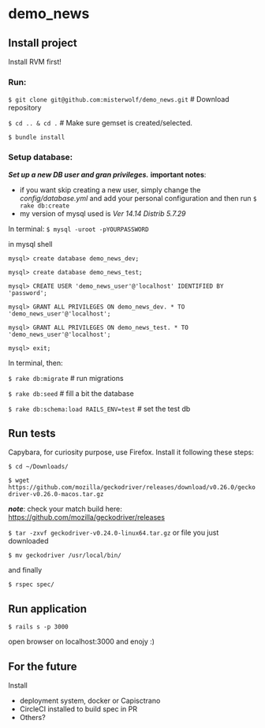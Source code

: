# demo_news

## Install project
Install RVM first!

### Run:
`$ git clone git@github.com:misterwolf/demo_news.git` # Download repository

`$ cd .. & cd .` # Make sure gemset is created/selected.

`$ bundle install`

### Setup database:

***Set up a new DB user and gran privileges.***
**important notes**:
 - if you want skip creating a new user, simply change the *config/database.yml* and add your personal configuration and then run `$ rake db:create`
 - my version of mysql used is _Ver 14.14 Distrib 5.7.29_

In terminal:
`$ mysql -uroot -pYOURPASSWORD`

in mysql shell

`mysql> create database demo_news_dev;`

`mysql> create database demo_news_test;`

`mysql> CREATE USER 'demo_news_user'@'localhost' IDENTIFIED BY 'password';`

`mysql> GRANT ALL PRIVILEGES ON demo_news_dev. * TO 'demo_news_user'@'localhost';`

`mysql> GRANT ALL PRIVILEGES ON demo_news_test. * TO 'demo_news_user'@'localhost';`

`mysql> exit;`

In terminal, then:

`$ rake db:migrate` # run migrations

`$ rake db:seed` # fill a bit the database

`$ rake db:schema:load RAILS_ENV=test` # set the test db

## Run tests

Capybara, for curiosity purpose, use Firefox. Install it following these steps:

`$ cd ~/Downloads/`

`$ wget https://github.com/mozilla/geckodriver/releases/download/v0.26.0/geckodriver-v0.26.0-macos.tar.gz`

***note***: check your match build here: https://github.com/mozilla/geckodriver/releases

`$ tar -zxvf geckodriver-v0.24.0-linux64.tar.gz` or file you just downloaded

`$ mv geckodriver /usr/local/bin/`

and finally

`$ rspec spec/`

## Run application

`$ rails s -p 3000`

open browser on localhost:3000 and enojy :)



## For the future
 Install
  - deployment system, docker or Capisctrano
  - CircleCI installed to build spec in PR
  - Others?
